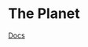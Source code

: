 # The Planet

[Docs](https://docs.google.com/document/d/19gExEa4P03F0j0slT6v6BCU1Z0w2NxLx8VN5rwH3Ogo/edit?usp=sharing)

